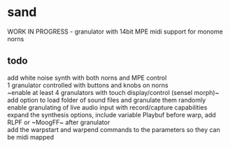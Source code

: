 # sand
WORK IN PROGRESS - granulator with 14bit MPE midi support for monome norns

## todo
add white noise synth with both norns and MPE control \
1 granulator controlled with buttons and knobs on norns \
~enable at least 4 granulators with touch display/control (sensel morph)~ \
add option to load folder of sound files and granulate them randomly \
enable granulating of live audio input with record/capture capabilities \
expand the synthesis options, include variable Playbuf before warp, add RLPF or ~MoogFF~ after granulator \
add the warpstart and warpend commands to the parameters so they can be midi mapped
